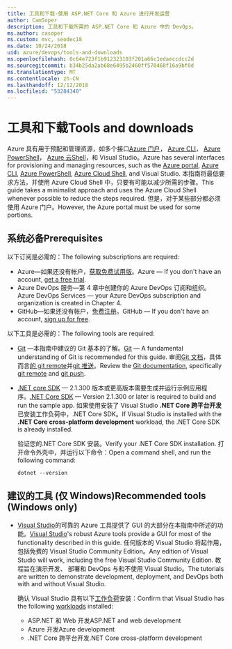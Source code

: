 ```yaml
---
title: 工具和下载-使用 ASP.NET Core 和 Azure 进行开发运营
author: CamSoper
description: 工具和下载所需的 ASP.NET Core 和 Azure 中的 DevOps。
ms.author: casoper
ms.custom: mvc, seodec18
ms.date: 10/24/2018
uid: azure/devops/tools-and-downloads
ms.openlocfilehash: 0c64e723f1b912323103f201a66c1edaeccdcc2d
ms.sourcegitcommit: b34b25da2ab68e6495b2460ff570468f16a9bf0d
ms.translationtype: MT
ms.contentlocale: zh-CN
ms.lasthandoff: 12/12/2018
ms.locfileid: "53284340"
---
```

# <a name="tools-and-downloads"></a><span data-ttu-id="c3fee-103">工具和下载</span><span class="sxs-lookup"><span data-stu-id="c3fee-103">Tools and downloads</span></span>

<span data-ttu-id="c3fee-104">Azure 具有用于预配和管理资源，如多个接口[Azure 门户](https://portal.azure.com)， [Azure CLI](/cli/azure/)， [Azure PowerShell](/powershell/azure/overview)， [Azure 云Shell](https://shell.azure.com/bash)，和 Visual Studio。</span><span class="sxs-lookup"><span data-stu-id="c3fee-104">Azure has several interfaces for provisioning and managing resources, such as the [Azure portal](https://portal.azure.com), [Azure CLI](/cli/azure/), [Azure PowerShell](/powershell/azure/overview), [Azure Cloud Shell](https://shell.azure.com/bash), and Visual Studio.</span></span> <span data-ttu-id="c3fee-105">本指南将最低要求方法，并使用 Azure Cloud Shell 中，只要有可能以减少所需的步骤。</span><span class="sxs-lookup"><span data-stu-id="c3fee-105">This guide takes a minimalist approach and uses the Azure Cloud Shell whenever possible to reduce the steps required.</span></span> <span data-ttu-id="c3fee-106">但是，对于某些部分都必须使用 Azure 门户。</span><span class="sxs-lookup"><span data-stu-id="c3fee-106">However, the Azure portal must be used for some portions.</span></span>

## <a name="prerequisites"></a><span data-ttu-id="c3fee-107">系统必备</span><span class="sxs-lookup"><span data-stu-id="c3fee-107">Prerequisites</span></span>

<span data-ttu-id="c3fee-108">以下订阅是必需的：</span><span class="sxs-lookup"><span data-stu-id="c3fee-108">The following subscriptions are required:</span></span>

* <span data-ttu-id="c3fee-109">Azure&mdash;如果还没有帐户，[获取免费试用版](https://azure.microsoft.com/free/)。</span><span class="sxs-lookup"><span data-stu-id="c3fee-109">Azure &mdash; If you don't have an account, [get a free trial](https://azure.microsoft.com/free/).</span></span>
* <span data-ttu-id="c3fee-110">Azure DevOps 服务&mdash;第 4 章中创建你的 Azure DevOps 订阅和组织。</span><span class="sxs-lookup"><span data-stu-id="c3fee-110">Azure DevOps Services &mdash; your Azure DevOps subscription and organization is created in Chapter 4.</span></span>
* <span data-ttu-id="c3fee-111">GitHub&mdash;如果还没有帐户，[免费注册](https://github.com/join)。</span><span class="sxs-lookup"><span data-stu-id="c3fee-111">GitHub &mdash; If you don't have an account, [sign up for free](https://github.com/join).</span></span>

<span data-ttu-id="c3fee-112">以下工具是必需的：</span><span class="sxs-lookup"><span data-stu-id="c3fee-112">The following tools are required:</span></span>

* <span data-ttu-id="c3fee-113">[Git](https://git-scm.com/downloads) &mdash;本指南中建议的 Git 基本的了解。</span><span class="sxs-lookup"><span data-stu-id="c3fee-113">[Git](https://git-scm.com/downloads) &mdash; A fundamental understanding of Git is recommended for this guide.</span></span> <span data-ttu-id="c3fee-114">审阅[Git 文档](https://git-scm.com/doc)，具体而言[的 git remote](https://git-scm.com/docs/git-remote)并[git 推送](https://git-scm.com/docs/git-push)。</span><span class="sxs-lookup"><span data-stu-id="c3fee-114">Review the [Git documentation](https://git-scm.com/doc), specifically [git remote](https://git-scm.com/docs/git-remote) and [git push](https://git-scm.com/docs/git-push).</span></span>
* <span data-ttu-id="c3fee-115">[.NET core SDK](https://www.microsoft.com/net/download/) &mdash; 2.1.300 版本或更高版本需要生成并运行示例应用程序。</span><span class="sxs-lookup"><span data-stu-id="c3fee-115">[.NET Core SDK](https://www.microsoft.com/net/download/) &mdash; Version 2.1.300 or later is required to build and run the sample app.</span></span> <span data-ttu-id="c3fee-116">如果使用安装了 Visual Studio **.NET Core 跨平台开发**已安装工作负荷中，.NET Core SDK。</span><span class="sxs-lookup"><span data-stu-id="c3fee-116">If Visual Studio is installed with the **.NET Core cross-platform development** workload, the .NET Core SDK is already installed.</span></span>

    <span data-ttu-id="c3fee-117">验证您的.NET Core SDK 安装。</span><span class="sxs-lookup"><span data-stu-id="c3fee-117">Verify your .NET Core SDK installation.</span></span> <span data-ttu-id="c3fee-118">打开命令外壳中，并运行以下命令：</span><span class="sxs-lookup"><span data-stu-id="c3fee-118">Open a command shell, and run the following command:</span></span>

    ```console
    dotnet --version
    ```

## <a name="recommended-tools-windows-only"></a><span data-ttu-id="c3fee-119">建议的工具 (仅 Windows)</span><span class="sxs-lookup"><span data-stu-id="c3fee-119">Recommended tools (Windows only)</span></span>

* <span data-ttu-id="c3fee-120">[Visual Studio](https://www.visualstudio.com/)的可靠的 Azure 工具提供了 GUI 的大部分在本指南中所述的功能。</span><span class="sxs-lookup"><span data-stu-id="c3fee-120">[Visual Studio](https://www.visualstudio.com/)'s robust Azure tools provide a GUI for most of the functionality described in this guide.</span></span> <span data-ttu-id="c3fee-121">任何版本的 Visual Studio 将起作用，包括免费的 Visual Studio Community Edition。</span><span class="sxs-lookup"><span data-stu-id="c3fee-121">Any edition of Visual Studio will work, including the free Visual Studio Community Edition.</span></span> <span data-ttu-id="c3fee-122">教程旨在演示开发、 部署和 DevOps 与和不使用 Visual Studio。</span><span class="sxs-lookup"><span data-stu-id="c3fee-122">The tutorials are written to demonstrate development, deployment, and DevOps both with and without Visual Studio.</span></span>

  <span data-ttu-id="c3fee-123">确认 Visual Studio 具有以下[工作负荷](/visualstudio/install/modify-visual-studio)安装：</span><span class="sxs-lookup"><span data-stu-id="c3fee-123">Confirm that Visual Studio has the following [workloads](/visualstudio/install/modify-visual-studio) installed:</span></span>

  * <span data-ttu-id="c3fee-124">ASP.NET 和 Web 开发</span><span class="sxs-lookup"><span data-stu-id="c3fee-124">ASP.NET and web development</span></span>
  * <span data-ttu-id="c3fee-125">Azure 开发</span><span class="sxs-lookup"><span data-stu-id="c3fee-125">Azure development</span></span>
  * <span data-ttu-id="c3fee-126">.NET Core 跨平台开发</span><span class="sxs-lookup"><span data-stu-id="c3fee-126">.NET Core cross-platform development</span></span>

